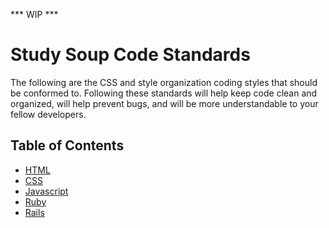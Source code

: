 *** WIP ***

# Study Soup Code Standards
The following are the CSS and style organization coding styles that should be conformed to. Following these standards will help keep code clean and organized, will help prevent bugs, and will be more understandable to your fellow developers.


## Table of Contents
* [ HTML ](html.md)
* [ CSS ](css.md)
* [ Javascript ](js.md)
* [ Ruby ](ruby.md)
* [ Rails ](rails.md)


